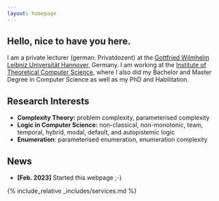 ```yaml
---
layout: homepage
---
```


## Hello, nice to have you here.

I am a private lecturer (german: Privatdozent) at the [Gottfried Wilmhelm Leibniz Universität Hannover](https://www.uni-hannover.de), Germany. 
I am working at the [Institute of Theoretical Computer Science](https://www.thi.uni-hannover.de), where I also did my Bachelor and Master Degree in Computer Science as well as my PhD and Habilitation.

## Research Interests

- **Complexity Theory:** problem complexity, parameterised complexity
- **Logic in Computer Science:** non-classical, non-monotonic, team, temporal, hybrid, modal, default, and autopistemic logic
- **Enumeration**: parameterised enumeration, enumeration complexity

## News

- **[Feb. 2023]** Started this webpage ;-)

{% include_relative _includes/services.md %}

<!--- {% include_relative _includes/publications.md %} -->

